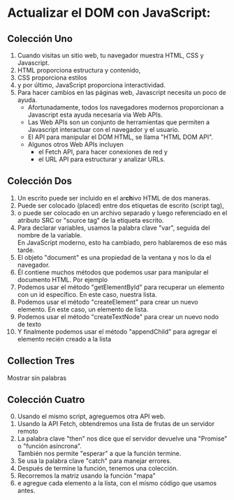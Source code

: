 # Actualizar el DOM con JavaScript:


## Colección Uno

1. Cuando visitas un sitio web, tu navegador muestra HTML, CSS y Javascript.
2. HTML proporciona estructura y contenido,
3. CSS proporciona estilos
4. y por último, JavaScript proporciona interactividad.
5. Para hacer cambios en las páginas web, Javascript necesita un poco de ayuda.
   - Afortunadamente, todos los navegadores modernos proporcionan a Javascript esta ayuda necesaria via Web APIs.
   - Las Web APIs son un conjunto de herramientas que permiten a Javascript interactuar con el navegador y el usuario.
   - El API para manipular el DOM HTML, se llama "HTML DOM API".
   - Algunos otros Web APIs incluyen
     - el Fetch API, para hacer conexiones de red y
     - el URL API para estructurar y analizar URLs.

## Colección Dos

1. Un escrito puede ser incluido en el ar<b>ch</b>ivo HTML de dos maneras.
2. Puede ser colocado (placed) entre dos etiquetas de escrito (script tag),
3. o puede ser colocado en un archivo separado y luego referenciado en el atributo SRC or "source tag" de la etiqueta escrito.
4. Para declarar variables, usamos la palabra clave "var", seguida del nombre de la variable. <br />En JavaScript moderno, esto ha cambiado, pero hablaremos de eso más tarde.
5. El objeto "document" es una propiedad de la ventana y nos lo da el navegador.
6. Él contiene muchos métodos que podemos usar para manipular el documento HTML. Por ejemplo
7. Podemos usar el método "getElementById" para recuperar un elemento con un id específico. En este caso, nuestra lista.
8. Podemos usar el método "createElement" para crear un nuevo elemento. En este caso, un elemento de lista.
9. Podemos usar el método "createTextNode" para crear un nuevo nodo de texto
10. Y finalmente podemos usar el método "appendChild" para agregar el elemento recién creado a la lista

## Collection Tres

Mostrar sin palabras

## Colección Cuatro

0. Usando el mismo script, agreguemos otra API web.
1. Usando la API Fetch, obtendremos una lista de frutas de un servidor remoto
2. La palabra clave "then" nos dice que el servidor devuelve una "Promise" o "función asíncrona". <br />
	También nos permite "esperar" a que la función termine.
3. Se usa la palabra clave "catch" para manejar errores.
4. Después de termine la función, tenemos una colección.
5. Recorremos la matriz usando la función "mapa"
6. e agregue cada elemento a la lista, con el mismo código que usamos antes.